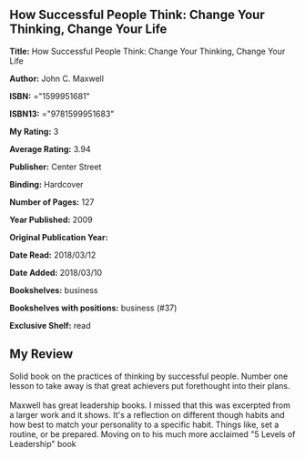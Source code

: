 ## How Successful People Think: Change Your Thinking, Change Your Life

**Title:** How Successful People Think: Change Your Thinking, Change Your Life

**Author:** John C. Maxwell

**ISBN:** ="1599951681"

**ISBN13:** ="9781599951683"

**My Rating:** 3

**Average Rating:** 3.94

**Publisher:** Center Street

**Binding:** Hardcover

**Number of Pages:** 127

**Year Published:** 2009

**Original Publication Year:** 

**Date Read:** 2018/03/12

**Date Added:** 2018/03/10

**Bookshelves:** business

**Bookshelves with positions:** business (#37)

**Exclusive Shelf:** read


## My Review

Solid book on the practices of thinking by successful people. Number one lesson to take away is that great achievers put forethought into their plans.<br/><br/>Maxwell has great leadership books. I missed that this was excerpted from a larger work and it shows. It's a reflection on different though habits and how best to match your personality to a specific habit. Things like, set a routine, or be prepared. Moving on to his much more acclaimed "5 Levels of Leadership" book
